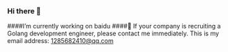 ### Hi there 👋
####I’m currently working on baidu
####👯 If your company is recruiting a Golang development engineer, please contact me immediately. This is my email address: 1285682410@qq.com
<!--
**cheny-alf/cheny-alf** is a ✨ _special_ ✨ repository because its `README.md` (this file) appears on your GitHub profile.

Here are some ideas to get you started:

- 🔭 I’m currently working on ...
- 🌱 I’m currently learning ...
- 👯 I’m looking to collaborate on ...
- 🤔 I’m looking for help with ...
- 💬 Ask me about ...
- 📫 How to reach me: ...
- 😄 Pronouns: ...
- ⚡ Fun fact: ...
-->
